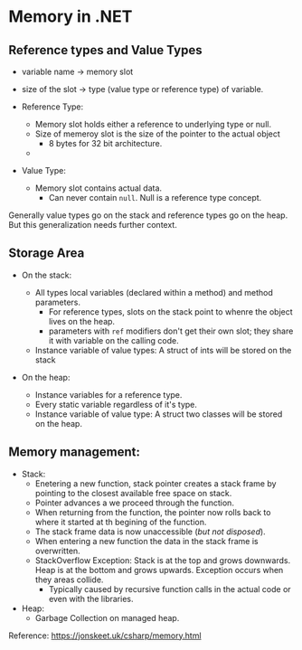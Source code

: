 # Memory in .NET

## Reference types and Value Types
- variable name -> memory slot
- size of the slot -> type (value type or reference type) of variable.

- Reference Type: 
    - Memory slot holds either a reference to underlying type or null. 
    - Size of memeroy slot is the size of the pointer to the actual object 
        - 8 bytes for 32 bit architecture. 
    -  
- Value Type: 
    - Memory slot contains actual data. 
        - Can never contain `null`. Null is a reference type concept.

Generally value types go on the stack and reference types go on the heap. But this generalization needs further context.

## Storage Area
- On the stack: 
    - All types local variables (declared within a method) and method parameters. 
        - For reference types, slots on the stack point to whenre the object lives on the heap.
        - parameters with `ref` modifiers don't get their own slot; they share it with variable on the calling code.
    - Instance variable of value types: A struct of ints will be stored on the stack   

- On the heap:
    - Instance variables for a reference type.
    - Every static variable regardless of it's type.
    - Instance variable of value type: A struct two classes will be stored on the heap. 

## Memory management: 
- Stack:
    - Enetering a new function, stack pointer creates a stack frame by pointing to the closest available free space on stack. 
    - Pointer advances a we proceed through the function. 
    - When returning from the function, the pointer now rolls back to where it started at th begining of the function. 
    - The stack frame data is now unaccessible (_but not disposed_).
    - When entering a new function the data in the stack frame is overwritten.
    - StackOverflow Exception: Stack is at the top and grows downwards. Heap is at the bottom and grows upwards. Exception occurs when they areas collide.
        - Typically caused by recursive function calls in the actual code or even with the libraries.
- Heap:
    - Garbage Collection on managed heap.
    
Reference: https://jonskeet.uk/csharp/memory.html